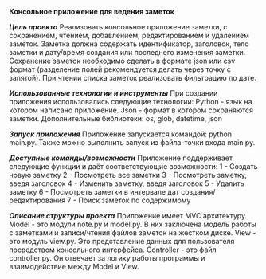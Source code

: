**Консольное приложение для ведения заметок**

***Цель проекта***
Реализовать консольное приложение заметки, 
с сохранением, чтением, добавлением, редактированием и удалением заметок. 
Заметка должна содержать идентификатор, заголовок, тело заметки и дату/время создания или последнего изменения заметки.
Сохранение заметок необходимо сделать в формате json или csv формат (разделение полей рекомендуется делать через точку с запятой).
При чтении списка заметок реализовать фильтрацию по дате.

***Использованные технологии и инструменты*** 
При создании приложения использовались следующие технологии: Python - язык на котором написано приложение. 
Json - формат в котором сохраняются заметки. 
Дополнительные библиотеки: os, glob, datetime, json

***Запуск приложения*** 
Приложение запускается командой: python main.py. 
Также можно выполнить запуск из файла-точки входа main.py.

***Доступные команды/возможности***
Приложение поддерживает следующие функции и даёт соответствующие возможности:
1 - Создать новую заметку 
2 - Посмотреть все заметки 
3 - Посмотреть заметку, введя заголовок 
4 - Изменить заметку, введя заголовок 
5 - Удалить заметку 
6 - Посмотреть заметки в интервале дат создания/редактирования 
7 - Поиск заметок по содержимому

***Описание структуры проекта*** 
Приложение имеет MVC архитектуру. 
Model - это модули note.py и model.py.
В них заключена модель работы с заметками и записи/чтения файлов заметок на жестком диске.
View - это модуль view.py. Это представление данных для пользователя посредством консольного интерфейса.
Controller - это файл controller.py. Он отвечает за логику работы программы и взаимодействие между Model и View.
